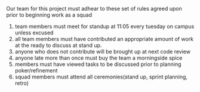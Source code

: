 Our team for this project must adhear to these set of rules agreed upon prior to beginning work as a squad

  1. team members must meet for standup at 11:05 every tuesday on campus unless excused
  2. all team members must have contributed an appropriate amount of work at the ready to discuss at stand up.
  3. anyone who does not contribute will be brought up at next code review
  4. anyone late more than once must buy the team a morningside spice
  5. members must have viewed tasks to be discussed prior to planning poker/refinement
  6. squad members must attend all ceremonies(stand up, sprint planning, retro)
